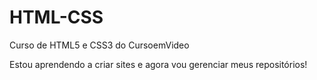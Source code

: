 # HTML-CSS
 Curso de HTML5  e CSS3 do CursoemVideo

Estou aprendendo a criar sites e agora vou gerenciar meus repositórios!
